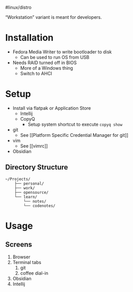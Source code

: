#linux/distro

“Workstation” variant is meant for developers. 
# Installation
- Fedora Media Writer to write bootloader to disk
	- Can be used to run OS from USB
- Needs RAID turned off in BIOS
	- More of a Windows thing
	- Switch to AHCI

# Setup
- Install via flatpak or Application Store
	- Intellij
	- CopyQ
		- Setup system shortcut to execute `copyq show`
- git
	- See [[Platform Specific Credential Manager for git]]
- vim 
	- See [[vimrc]]
- Obsidian
## Directory Structure
```
~/Projects/ 
	├── personal/ 
	├── work/ 
	├── opensource/ 
	└── learn/
		└── notes/
		└── codenotes/
```

# Usage
## Screens
1. Browser
2. Terminal tabs 
	1. git
	2. coffee dial-in
3. Obsidian
4. Intellij
